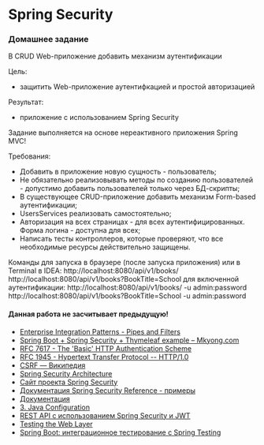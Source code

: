 # Spring Security

### Домашнее задание
В CRUD Web-приложение добавить механизм аутентификации

Цель: 
- защитить Web-приложение аутентифкацией и простой авторизацией  

Результат:
- приложение с использованием Spring Security

Задание выполняется на основе нереактивного приложения Spring MVC!

Требования:
- Добавить в приложение новую сущность - пользователь;   
- Не обязательно реализовывать методы по созданию пользователей - допустимо добавить пользователей только через БД-скрипты;
- В существующее CRUD-приложение добавить механизм Form-based аутентификации;
- UsersServices реализовать самостоятельно;
- Авторизация на всех страницах - для всех аутентифицированных. Форма логина - доступна для всех;
- Написать тесты контроллеров, которые проверяют, что все необходимые ресурсы действительно защищены.

Команды для запуска в браузере (после запуска приложения) или в Terminal в IDEA:
http://localhost:8080/api/v1/books/
http://localhost:8080/api/v1/books?BookTitle=School
для включенной аутентификации: 
http://localhost:8080/api/v1/books/ -u admin:password
http://localhost:8080/api/v1/books?BookTitle=School -u admin:password


#### Данная работа не засчитывает предыдущую!

* [Enterprise Integration Patterns - Pipes and Filters](https://www.enterpriseintegrationpatterns.com/patterns/messaging/PipesAndFilters.html)
* [Spring Boot + Spring Security + Thymeleaf example – Mkyong.com](https://mkyong.com/spring-boot/spring-boot-spring-security-thymeleaf-example/)
* [RFC 7617 - The 'Basic' HTTP Authentication Scheme](https://datatracker.ietf.org/doc/html/rfc7617)
* [RFC 1945 - Hypertext Transfer Protocol -- HTTP/1.0](https://datatracker.ietf.org/doc/html/rfc1945)
* [CSRF — Википедия](https://ru.wikipedia.org/wiki/%D0%9C%D0%B5%D0%B6%D1%81%D0%B0%D0%B9%D1%82%D0%BE%D0%B2%D0%B0%D1%8F_%D0%BF%D0%BE%D0%B4%D0%B4%D0%B5%D0%BB%D0%BA%D0%B0_%D0%B7%D0%B0%D0%BF%D1%80%D0%BE%D1%81%D0%B0)
* [Spring Security Architecture](https://spring.io/guides/topicals/spring-security-architecture)
* [Сайт проекта Spring Security](https://spring.io/projects/spring-security)
* [Документация Spring Security Reference - примеры](https://docs.spring.io/spring-security/site/docs/current/reference/html5/)
* [Документация](https://mkyong.com/tutorials/spring-security-tutorials/)
* [3. Java Configuration](https://docs.spring.io/spring-security/site/docs/4.0.4.RELEASE/reference/html/jc.html)
* [REST API с использованием Spring Security и JWT](https://itnan.ru/post.php?c=1&p=545610)
* [Testing the Web Layer](https://spring.io/guides/gs/testing-web/)
* [Spring Boot: интеграционное тестирование с Spring Testing](https://www.youtube.com/watch?v=Lnc3o8cCwZY)